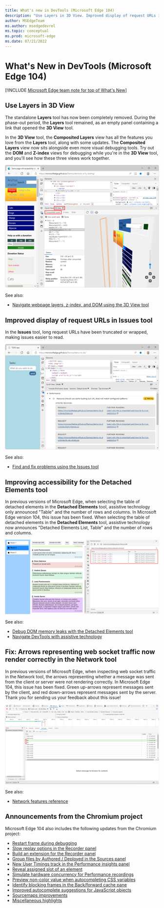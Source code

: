 ```yaml
---
title: What's new in DevTools (Microsoft Edge 104)
description: "Use Layers in 3D View. Improved display of request URLs in Issues tool. Improving accessibility for the Detached Elements tool. Fix: Arrows representing web socket traffic now render correctly in the Network tool. And more."
author: MSEdgeTeam
ms.author: msedgedevrel
ms.topic: conceptual
ms.prod: microsoft-edge
ms.date: 07/21/2022
---
```

# What's New in DevTools (Microsoft Edge 104)

[!INCLUDE [Microsoft Edge team note for top of What's New](../../includes/edge-whats-new-note.md)]


<!-- ====================================================================== -->
## Use Layers in 3D View
<!-- rank: 1 -->

<!-- todo: check work item -->

<!-- Title: Where did Layers go? -->
<!-- Subtitle: Layers isn't a stand-alone tool anymore, it's wrapped up in the comprehensive 3D View; a tool for all your visual debugging needs. -->

The standalone **Layers** tool has now been completely removed.  During the phase-out period, the **Layers** tool remained, as an empty panel containing a link that opened the **3D View** tool.

In the **3D View** tool, the **Composited Layers** view has all the features you love from the **Layers** tool, along with some updates.  The **Composited Layers** view now sits alongside even more visual debugging tools.  Try out the **DOM** and **Z-index** views for debugging while you're in the **3D View** tool, and you'll see how these three views work together.

![The Composited Layers tab in the 3D View tool](./devtools-104-images/3d-view-composited-layers.png)

See also:
* [Navigate webpage layers, z-index, and DOM using the 3D View tool](../../../3d-view/index.md)


<!-- ====================================================================== -->
## Improved display of request URLs in Issues tool
<!-- rank: 2 -->

<!-- Title: Improved display of request URLs in Issues tool -->
<!-- Subtitle: Long request URLs have been truncated, making issues easier to read. -->

In the **Issues** tool, long request URLs have been truncated or wrapped, making issues easier to read.

![Request URLs truncated for readability of issues in Issues tool](./devtools-104-images/issues-request-urls.png)

See also:
* [Find and fix problems using the Issues tool](../../../issues/index.md)


<!-- ====================================================================== -->
## Improving accessibility for the Detached Elements tool
<!-- rank: 3 -->

<!-- Title: The Detached Elements tool now works better with assistive technology -->
<!-- Subtitle: In Microsoft Edge 104, Screen readers announce the name of the table of detached elements in the tool. -->

In previous versions of Microsoft Edge, when selecting the table of detached elements in the **Detached Elements** tool, assistive technology only announced "Table" and the number of rows and columns.  In Microsoft Edge version 104, this issue has been fixed.  When selecting the table of detached elements in the **Detached Elements** tool, assistive technology now announces "Detached Elements List, Table" and the number of rows and columns.

![Detached Elements List, Table, 5 rows, 3 columns](./devtools-104-images/a11y-detached-elements.png)
<!-- Instructions for screenshot
todo: see/use screenshot in work item attachment
1. Navigate to: https://microsoftedge.github.io/Demos/detached-elements/
2. Open DevTools > Detached Elements
3. Send 5 messages in Room 1 by selecting the "Send 1 message" button 5 times
4. Switch to Room 2
5. In the Detached Elements tool, press the refresh arrow icon to get detached elements
6. Take the screenshot and draw a red highlight box over the table (5 rows, 3 columns) in the Detached Elements tool -->

<!-- Video recording of feature in action
todo: see work item -->

See also:
* [Debug DOM memory leaks with the Detached Elements tool](../../../memory-problems/dom-leaks.md)
* [Navigate DevTools with assistive technology](../../../accessibility/navigation.md)


<!-- ====================================================================== -->
## Fix: Arrows representing web socket traffic now render correctly in the Network tool
<!-- rank: 4 -->

<!-- todo: check work item eg video -->

<!-- Title: Use the Network tool to understand web socket traffic -->
<!-- Subtitle: Arrows representing messages from the server or client now display correctly in the Network tool. -->

In previous versions of Microsoft Edge, when inspecting web socket traffic in the Network tool, the arrows representing whether a message was sent from the client or server were not rendering correctly.  In Microsoft Edge 104, this issue has been fixed.  Green up-arrows represent messages sent by the client, and red down-arrows represent messages sent by the server.  Thank you for sending us your feedback about this issue!

![Network tool](./devtools-104-images/network-tool-ws-arrows.png)
<!-- Start by using the work item attached png

1. Navigate to: Online WebSocket & Socket.io Tester - PieSocket Realtime
2. Open DevTools > Network and undock the tools
3. On the website, select Connect and send a test message
4. In the Network tool, select WS to filter to only WebSocket network requests
5. Select the one network request that should appear
6. Take a screenshot and draw a red highlight box over the red and green arrows -->

See also:
* [Network features reference](../../../network/reference.md)


<!-- ====================================================================== -->
## Announcements from the Chromium project

Microsoft Edge 104 also includes the following updates from the Chromium project:

* [Restart frame during debugging](https://developer.chrome.com/blog/new-in-devtools-104/#restart-frame)
* [Slow replay options in the Recorder panel](https://developer.chrome.com/blog/new-in-devtools-104/#recorder)
* [Build an extension for the Recorder panel](https://developer.chrome.com/blog/new-in-devtools-104/#recorder-extension)
* [Group files by Authored / Deployed in the Sources panel](https://developer.chrome.com/blog/new-in-devtools-104/#authored-deployed)
* [New User Timings track in the Performance insights panel](https://developer.chrome.com/blog/new-in-devtools-104/#performance)
* [Reveal assigned slot of an element](https://developer.chrome.com/blog/new-in-devtools-104/#slot)
* [Simulate hardware concurrency for Performance recordings](https://developer.chrome.com/blog/new-in-devtools-104/#simulate)
* [Preview non-color value when autocompleting CSS variables](https://developer.chrome.com/blog/new-in-devtools-104/#css-var)
* [Identify blocking frames in the Back/forward cache pane](https://developer.chrome.com/blog/new-in-devtools-104/#bfcache)
* [Improved autocomplete suggestions for JavaScript objects](https://developer.chrome.com/blog/new-in-devtools-104/#autocomplete)
* [Sourcemaps improvements](https://developer.chrome.com/blog/new-in-devtools-104/#sourcemaps)
* [Miscellaneous highlights](https://developer.chrome.com/blog/new-in-devtools-104/#misc)


<!-- ====================================================================== -->
<!-- uncomment if content is copied from developer.chrome.com to this page -->

<!-- > [!NOTE]
> Portions of this page are modifications based on work created and [shared by Google](https://developers.google.com/terms/site-policies) and used according to terms described in the [Creative Commons Attribution 4.0 International License](https://creativecommons.org/licenses/by/4.0).
> The original page for announcements from the Chromium project is [What's New in DevTools (Chrome 104)](https://developer.chrome.com/blog/new-in-devtools-104) and is authored by [Jecelyn Yeen](https://developers.google.com/web/resources/contributors#jecelynyeen) (Developer advocate working on Chrome DevTools at Google). -->


<!-- ====================================================================== -->
<!-- uncomment if content is copied from developer.chrome.com to this page -->

<!-- [![Creative Commons License.](../../../../media/cc-logo/88x31.png)](https://creativecommons.org/licenses/by/4.0)
This work is licensed under a [Creative Commons Attribution 4.0 International License](https://creativecommons.org/licenses/by/4.0). -->
